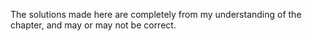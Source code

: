 
The solutions made here are completely from my understanding of the chapter, and may or may not be correct.